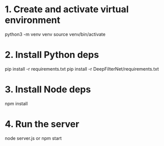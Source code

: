 # 1. Create and activate virtual environment
python3 -m venv venv
source venv/bin/activate

# 2. Install Python deps
pip install -r requirements.txt
pip install -r DeepFilterNet/requirements.txt

# 3. Install Node deps
npm install

# 4. Run the server
node server.js or npm start
